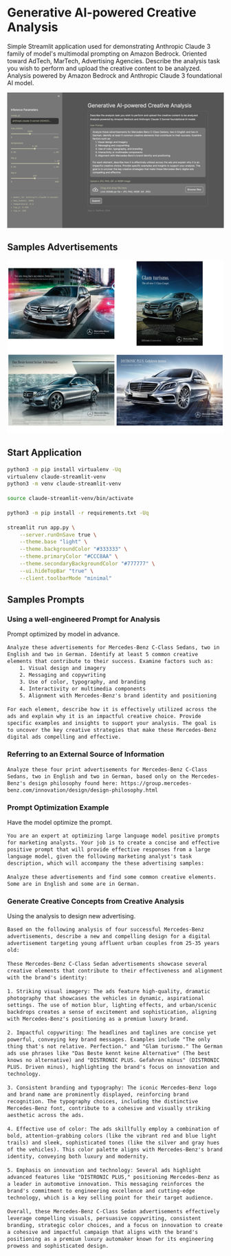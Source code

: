 # Generative AI-powered Creative Analysis

Simple Streamlit application used for demonstrating Anthropic Claude 3 family of model's multimodal prompting on Amazon Bedrock. Oriented toward AdTech, MarTech, Advertising Agencies. Describe the analysis task you wish to perform and upload the creative content to be analyzed. Analysis powered by Amazon Bedrock and Anthropic Claude 3 foundational AI model.

![Screenshot](screengrab4.png)

## Samples Advertisements

![Mercedes-Benz Ads](Mercedes-Benz_advertisements.jpg)

## Start Application

```sh
python3 -m pip install virtualenv -Uq
virtualenv claude-streamlit-venv
python3 -m venv claude-streamlit-venv

source claude-streamlit-venv/bin/activate

python3 -m pip install -r requirements.txt -Uq

streamlit run app.py \
    --server.runOnSave true \
    --theme.base "light" \
    --theme.backgroundColor "#333333" \
    --theme.primaryColor "#CCC8AA" \
    --theme.secondaryBackgroundColor "#777777" \
    --ui.hideTopBar "true" \
    --client.toolbarMode "minimal"
```


## Samples Prompts

### Using a well-engineered Prompt for Analysis

Prompt optimized by model in advance.

```text
Analyze these advertisements for Mercedes-Benz C-Class Sedans, two in English and two in German. Identify at least 5 common creative elements that contribute to their success. Examine factors such as:
    1. Visual design and imagery
    2. Messaging and copywriting
    3. Use of color, typography, and branding
    4. Interactivity or multimedia components
    5. Alignment with Mercedes-Benz's brand identity and positioning

For each element, describe how it is effectively utilized across the ads and explain why it is an impactful creative choice. Provide specific examples and insights to support your analysis. The goal is to uncover the key creative strategies that make these Mercedes-Benz digital ads compelling and effective.
```

### Referring to an External Source of Information

```text
Analyze these four print advertisements for Mercedes-Benz C-Class Sedans, two in English and two in German, based only on the Mercedes-Benz's design philosophy found here: https://group.mercedes-benz.com/innovation/design/design-philosophy.html
```

### Prompt Optimization Example

Have the model optimize the prompt.

```text
You are an expert at optimizing large language model positive prompts for marketing analysts. Your job is to create a concise and effective positive prompt that will provide effective responses from a large language model, given the following marketing analyst's task description, which will accompany the these advertising samples:

Analyze these advertisements and find some common creative elements. Some are in English and some are in German.
```

### Generate Creative Concepts from Creative Analysis

Using the analysis to design new advertising.

```text
Based on the following analysis of four successful Mercedes-Benz advertisements, describe a new and compelling design for a digital advertisement targeting young affluent urban couples from 25-35 years old:

These Mercedes-Benz C-Class Sedan advertisements showcase several creative elements that contribute to their effectiveness and alignment with the brand's identity:

1. Striking visual imagery: The ads feature high-quality, dramatic photography that showcases the vehicles in dynamic, aspirational settings. The use of motion blur, lighting effects, and urban/scenic backdrops creates a sense of excitement and sophistication, aligning with Mercedes-Benz's positioning as a premium luxury brand.

2. Impactful copywriting: The headlines and taglines are concise yet powerful, conveying key brand messages. Examples include "The only thing that's not relative. Perfection." and "Glam turismo." The German ads use phrases like "Das Beste kennt keine Alternative" (The best knows no alternative) and "DISTRONIC PLUS. Gefahren minus" (DISTRONIC PLUS. Driven minus), highlighting the brand's focus on innovation and technology.

3. Consistent branding and typography: The iconic Mercedes-Benz logo and brand name are prominently displayed, reinforcing brand recognition. The typography choices, including the distinctive Mercedes-Benz font, contribute to a cohesive and visually striking aesthetic across the ads.

4. Effective use of color: The ads skillfully employ a combination of bold, attention-grabbing colors (like the vibrant red and blue light trails) and sleek, sophisticated tones (like the silver and gray hues of the vehicles). This color palette aligns with Mercedes-Benz's brand identity, conveying both luxury and modernity.

5. Emphasis on innovation and technology: Several ads highlight advanced features like "DISTRONIC PLUS," positioning Mercedes-Benz as a leader in automotive innovation. This messaging reinforces the brand's commitment to engineering excellence and cutting-edge technology, which is a key selling point for their target audience.

Overall, these Mercedes-Benz C-Class Sedan advertisements effectively leverage compelling visuals, persuasive copywriting, consistent branding, strategic color choices, and a focus on innovation to create a cohesive and impactful campaign that aligns with the brand's positioning as a premium luxury automaker known for its engineering prowess and sophisticated design.
```
